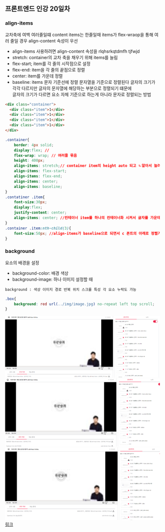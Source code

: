 ## 프론트엔드 인강 20일차
### align-items
교차축에 여백 여러줄일떄 content items는 한줄일때
items가 flex-wraop을 통해 여러 줄일 경우 align-content 속성이 우선
* align-items 사용하려면 align-content 속성을 rlqhsrkqtdmfh tjfwjd
* stretch: container의 교차 축을 채우기 위해 items를 늘림
* flex-start; item를 각 줄의 시작점으로 설정
* flex-end: item을 각 줄의 끝점으로 정렬
* center: item를 가운데 정렬
* baseline: items 문자 기준선에 정렬
문자열을 기준으로 정렬된다 글자의 크기가 각각 다르지만 글자의 문자열에 해당하는 부분으로 정렬되기 떄문에  
글자의 크기가 다르면 요소 자체 기준으로 하는게 아니라 문자로 정렬되는 방법
``` html
<div class="container">
  <div class="item">1</div>
  <div class="item">1</div>
  <div class="item">1</div>
  <div class="item">1</div>
</div>

```
```css
.container{
    border: 4px solid;
    display:flex; //
    flex-wrap: wrap; // 여러줄 묶음
    height: 400px;
    align-items: stretch;// container item의 height auto 되고 ㄴ알아서 늘려서
    align-items: flex-start;
    align-items: flex-end;
    align-items: center;
    align-items: baseline;
}
.contatiner .item{
    font-size:30px;
    display:flex;
    justify-content: center;
    align-items: center; //컨테이너 item를 하나의 컨테이너화 시켜서 글자를 가운데 정렬로 만들어버려
}
.container .item:nth-child(3){
    font-size:50px; //align-items가 baseline으로 되면서 c 폰트의 아래로 정렬기준이 생겨
}

```

### background
요소의 배경을 설정
* background-color: 배경 색상
* background-image: 하나 이미지 설정할 때

```background : 색상 이미지 경로 반복 위치 스크롤 특성 각 요소 누락도 가능```
``` css
.box{
    background: red url(../img/image.jpg) no-repeat left top scroll;
}
```



![screenshot](./img/1027_1.PNG)
![screenshot](./img/1027_2.PNG)
![screenshot](./img/1027_3.PNG)
[링크](https://bit.ly/3m0t8GM)